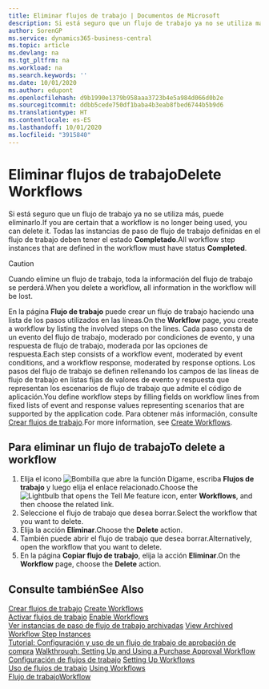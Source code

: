 ```yaml
---
title: Eliminar flujos de trabajo | Documentos de Microsoft
description: Si está seguro que un flujo de trabajo ya no se utiliza más, puede eliminarlo. Todas las instancias de paso de flujo de trabajo definidas en el flujo de trabajo deben tener el estado **Completado**.
author: SorenGP
ms.service: dynamics365-business-central
ms.topic: article
ms.devlang: na
ms.tgt_pltfrm: na
ms.workload: na
ms.search.keywords: ''
ms.date: 10/01/2020
ms.author: edupont
ms.openlocfilehash: d9b1990e1379b958aaa3723b4e5a984d066d0b2e
ms.sourcegitcommit: ddbb5cede750df1baba4b3eab8fbed6744b5b9d6
ms.translationtype: HT
ms.contentlocale: es-ES
ms.lasthandoff: 10/01/2020
ms.locfileid: "3915840"
---
```

# <a name="delete-workflows"></a><span data-ttu-id="b9700-104">Eliminar flujos de trabajo</span><span class="sxs-lookup"><span data-stu-id="b9700-104">Delete Workflows</span></span>
<span data-ttu-id="b9700-105">Si está seguro que un flujo de trabajo ya no se utiliza más, puede eliminarlo.</span><span class="sxs-lookup"><span data-stu-id="b9700-105">If you are certain that a workflow is no longer being used, you can delete it.</span></span> <span data-ttu-id="b9700-106">Todas las instancias de paso de flujo de trabajo definidas en el flujo de trabajo deben tener el estado **Completado**.</span><span class="sxs-lookup"><span data-stu-id="b9700-106">All workflow step instances that are defined in the workflow must have status **Completed**.</span></span>  

> [!CAUTION]  
>  <span data-ttu-id="b9700-107">Cuando elimine un flujo de trabajo, toda la información del flujo de trabajo se perderá.</span><span class="sxs-lookup"><span data-stu-id="b9700-107">When you delete a workflow, all information in the workflow will be lost.</span></span>  

 <span data-ttu-id="b9700-108">En la página **Flujo de trabajo** puede crear un flujo de trabajo haciendo una lista de los pasos utilizados en las líneas.</span><span class="sxs-lookup"><span data-stu-id="b9700-108">On the **Workflow** page, you create a workflow by listing the involved steps on the lines.</span></span> <span data-ttu-id="b9700-109">Cada paso consta de un evento del flujo de trabajo, moderado por condiciones de evento, y una respuesta de flujo de trabajo, moderada por las opciones de respuesta.</span><span class="sxs-lookup"><span data-stu-id="b9700-109">Each step consists of a workflow event, moderated by event conditions, and a workflow response, moderated by response options.</span></span> <span data-ttu-id="b9700-110">Los pasos del flujo de trabajo se definen rellenando los campos de las líneas de flujo de trabajo en listas fijas de valores de evento y respuesta que representan los escenarios de flujo de trabajo que admite el código de aplicación.</span><span class="sxs-lookup"><span data-stu-id="b9700-110">You define workflow steps by filling fields on workflow lines from fixed lists of event and response values representing scenarios that are supported by the application code.</span></span> <span data-ttu-id="b9700-111">Para obtener más información, consulte [Crear flujos de trabajo](across-how-to-create-workflows.md).</span><span class="sxs-lookup"><span data-stu-id="b9700-111">For more information, see [Create Workflows](across-how-to-create-workflows.md).</span></span>  

## <a name="to-delete-a-workflow"></a><span data-ttu-id="b9700-112">Para eliminar un flujo de trabajo</span><span class="sxs-lookup"><span data-stu-id="b9700-112">To delete a workflow</span></span>  
1.  <span data-ttu-id="b9700-113">Elija el icono ![Bombilla que abre la función Dígame](media/ui-search/search_small.png "Dígame qué desea hacer"), escriba **Flujos de trabajo** y luego elija el enlace relacionado.</span><span class="sxs-lookup"><span data-stu-id="b9700-113">Choose the ![Lightbulb that opens the Tell Me feature](media/ui-search/search_small.png "Tell me what you want to do") icon, enter **Workflows**, and then choose the related link.</span></span>  
2.  <span data-ttu-id="b9700-114">Seleccione el flujo de trabajo que desea borrar.</span><span class="sxs-lookup"><span data-stu-id="b9700-114">Select the workflow that you want to delete.</span></span>  
3.  <span data-ttu-id="b9700-115">Elija la acción **Eliminar**.</span><span class="sxs-lookup"><span data-stu-id="b9700-115">Choose the **Delete** action.</span></span>  
4.  <span data-ttu-id="b9700-116">También puede abrir el flujo de trabajo que desea borrar.</span><span class="sxs-lookup"><span data-stu-id="b9700-116">Alternatively, open the workflow that you want to delete.</span></span>  
5.  <span data-ttu-id="b9700-117">En la página **Copiar flujo de trabajo**, elija la acción **Eliminar**.</span><span class="sxs-lookup"><span data-stu-id="b9700-117">On the **Workflow** page, choose the **Delete** action.</span></span>  

## <a name="see-also"></a><span data-ttu-id="b9700-118">Consulte también</span><span class="sxs-lookup"><span data-stu-id="b9700-118">See Also</span></span>  
 <span data-ttu-id="b9700-119">[Crear flujos de trabajo](across-how-to-create-workflows.md) </span><span class="sxs-lookup"><span data-stu-id="b9700-119">[Create Workflows](across-how-to-create-workflows.md) </span></span>  
 <span data-ttu-id="b9700-120">[Activar flujos de trabajo](across-how-to-enable-workflows.md) </span><span class="sxs-lookup"><span data-stu-id="b9700-120">[Enable Workflows](across-how-to-enable-workflows.md) </span></span>  
 <span data-ttu-id="b9700-121">[Ver instancias de paso de flujo de trabajo archivadas](across-how-to-view-archived-workflow-step-instances.md) </span><span class="sxs-lookup"><span data-stu-id="b9700-121">[View Archived Workflow Step Instances](across-how-to-view-archived-workflow-step-instances.md) </span></span>  
 <span data-ttu-id="b9700-122">[Tutorial: Configuración y uso de un flujo de trabajo de aprobación de compra](walkthrough-setting-up-and-using-a-purchase-approval-workflow.md) </span><span class="sxs-lookup"><span data-stu-id="b9700-122">[Walkthrough: Setting Up and Using a Purchase Approval Workflow](walkthrough-setting-up-and-using-a-purchase-approval-workflow.md) </span></span>  
 <span data-ttu-id="b9700-123">[Configuración de flujos de trabajo](across-set-up-workflows.md) </span><span class="sxs-lookup"><span data-stu-id="b9700-123">[Setting Up Workflows](across-set-up-workflows.md) </span></span>  
 <span data-ttu-id="b9700-124">[Uso de flujos de trabajo](across-use-workflows.md) </span><span class="sxs-lookup"><span data-stu-id="b9700-124">[Using Workflows](across-use-workflows.md) </span></span>  
 [<span data-ttu-id="b9700-125">Flujo de trabajo</span><span class="sxs-lookup"><span data-stu-id="b9700-125">Workflow</span></span>](across-workflow.md)   
